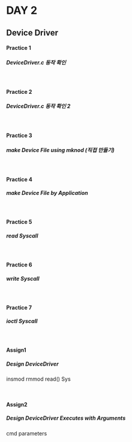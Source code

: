 # DAY 2

## Device Driver

#### Practice 1

##### DeviceDriver.c 동작 확인

<br>

#### Practice 2

##### DeviceDriver.c 동작 확인 2

##### 

<br>

#### Practice 3

##### make Device File using mknod (직접 만들기)

<br>

#### Practice 4

##### make Device File by Application

<br>

#### Practice 5

##### read Syscall

<br>

#### Practice 6

##### write Syscall

<br>

#### Practice 7

##### ioctl Syscall

<br>

#### Assign1

##### Design DeviceDriver 

insmod
rmmod
read() Sys

<br>

#### Assign2

##### Design DeviceDriver Executes with Arguments

cmd parameters
